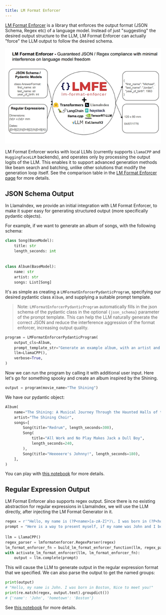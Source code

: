 ```yaml
---
title: LM Format Enforcer
---
```


[LM Format Enforcer](https://github.com/noamgat/lm-format-enforcer) is a library that enforces the output format (JSON Schema, Regex etc) of a language model. Instead of just "suggesting" the desired output structure to the LLM, LM Format Enforcer can actually "force" the LLM output to follow the desired schema.

![image](https://raw.githubusercontent.com/noamgat/lm-format-enforcer/main/docs/Intro.webp)

LM Format Enforcer works with local LLMs (currently supports `LlamaCPP` and `HuggingfaceLLM` backends), and operates only by processing the output logits of the LLM. This enables it to support advanced generation methods like beam search and batching, unlike other solutions that modify the generation loop itself. See the comparison table in the [LM Format Enforcer page](https://github.com/noamgat/lm-format-enforcer) for more details.

## JSON Schema Output

In LlamaIndex, we provide an initial integration with LM Format Enforcer, to make it super easy for generating structured output (more specifically pydantic objects).

For example, if we want to generate an album of songs, with the following schema:

```python
class Song(BaseModel):
    title: str
    length_seconds: int


class Album(BaseModel):
    name: str
    artist: str
    songs: List[Song]
```

It's as simple as creating a `LMFormatEnforcerPydanticProgram`, specifying our desired pydantic class `Album`,
and supplying a suitable prompt template.

> Note: `LMFormatEnforcerPydanticProgram` automatically fills in the json schema of the pydantic class in the optional `{json_schema}` parameter of the prompt template. This can help the LLM naturally generate the correct JSON and reduce the interference aggression of the format enforcer, increasing output quality.

```python
program = LMFormatEnforcerPydanticProgram(
    output_cls=Album,
    prompt_template_str="Generate an example album, with an artist and a list of songs. Using the movie {movie_name} as inspiration. You must answer according to the following schema: \n{json_schema}\n",
    llm=LlamaCPP(),
    verbose=True,
)
```

Now we can run the program by calling it with additional user input.
Here let's go for something spooky and create an album inspired by the Shining.

```python
output = program(movie_name="The Shining")
```

We have our pydantic object:

```python
Album(
    name="The Shining: A Musical Journey Through the Haunted Halls of the Overlook Hotel",
    artist="The Shining Choir",
    songs=[
        Song(title="Redrum", length_seconds=300),
        Song(
            title="All Work and No Play Makes Jack a Dull Boy",
            length_seconds=240,
        ),
        Song(title="Heeeeere's Johnny!", length_seconds=180),
    ],
)
```

You can play with [this notebook](/python/examples/output_parsing/lmformatenforcer_pydantic_program) for more details.

## Regular Expression Output

LM Format Enforcer also supports regex output. Since there is no existing abstraction for regular expressions in LlamaIndex, we will use the LLM directly, after injecting the LM Format Generator in it.

```python
regex = r'"Hello, my name is (?P<name>[a-zA-Z]*)\. I was born in (?P<hometown>[a-zA-Z]*). Nice to meet you!"'
prompt = "Here is a way to present myself, if my name was John and I born in Boston: "

llm = LlamaCPP()
regex_parser = lmformatenforcer.RegexParser(regex)
lm_format_enforcer_fn = build_lm_format_enforcer_function(llm, regex_parser)
with activate_lm_format_enforcer(llm, lm_format_enforcer_fn):
    output = llm.complete(prompt)
```

This will cause the LLM to generate output in the regular expression format that we specified. We can also parse the output to get the named groups:

```python
print(output)
# "Hello, my name is John. I was born in Boston, Nice to meet you!"
print(re.match(regex, output.text).groupdict())
# {'name': 'John', 'hometown': 'Boston'}
```

See [this notebook](/python/examples/output_parsing/lmformatenforcer_regular_expressions) for more details.
